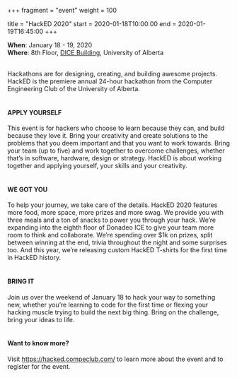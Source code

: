 +++
fragment = "event"
weight = 100

title = "HackED 2020"
start = 2020-01-18T10:00:00
end = 2020-01-19T16:45:00
+++

**When**: January 18 - 19, 2020 \
**Where**: 8th Floor, [DICE Building](https://t.ly/1rA85), University of Alberta
</br>
</br>

Hackathons are for designing, creating, and building awesome projects. HackED is the premiere annual 24-hour hackathon from the Computer Engineering Club of the University of Alberta.
</br>
</br>

#### APPLY YOURSELF

This event is for hackers who choose to learn because they can, and build because they love it. Bring your creativity and create solutions to the problems that you deem important and that you want to work towards. Bring your team (up to five) and work together to overcome challenges, whether that’s in software, hardware, design or strategy. HackED is about working together and applying yourself, your skills and your creativity.
</br>
</br>

#### WE GOT YOU

To help your journey, we take care of the details. HackED 2020 features more food, more space, more prizes and more swag. We provide you with three meals and a ton of snacks to power you through your hack. We’re expanding into the eighth floor of Donadeo ICE to give your team more room to think and collaborate. We’re spending over $1k on prizes, split between winning at the end, trivia throughout the night and some surprises too. And this year, we’re releasing custom HackED T-shirts for the first time in HackED history.
</br>
</br>

#### BRING IT

Join us over the weekend of January 18 to hack your way to something new, whether you’re learning to code for the first time or flexing your hacking muscle trying to build the next big thing. Bring on the challenge, bring your ideas to life.
</br>
</br>

#### Want to know more?
Visit <https://hacked.compeclub.com/> to learn more about the event and to register for the event.